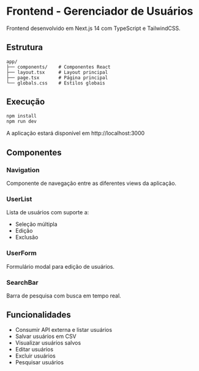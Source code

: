 # Frontend - Gerenciador de Usuários

Frontend desenvolvido em Next.js 14 com TypeScript e TailwindCSS.

## Estrutura

```
app/
├── components/    # Componentes React
├── layout.tsx     # Layout principal
├── page.tsx       # Página principal
└── globals.css    # Estilos globais
```

## Execução

```bash
npm install
npm run dev
```

A aplicação estará disponível em http://localhost:3000

## Componentes

### Navigation
Componente de navegação entre as diferentes views da aplicação.

### UserList
Lista de usuários com suporte a:
- Seleção múltipla
- Edição
- Exclusão

### UserForm
Formulário modal para edição de usuários.

### SearchBar
Barra de pesquisa com busca em tempo real.

## Funcionalidades

- Consumir API externa e listar usuários
- Salvar usuários em CSV
- Visualizar usuários salvos
- Editar usuários
- Excluir usuários
- Pesquisar usuários
